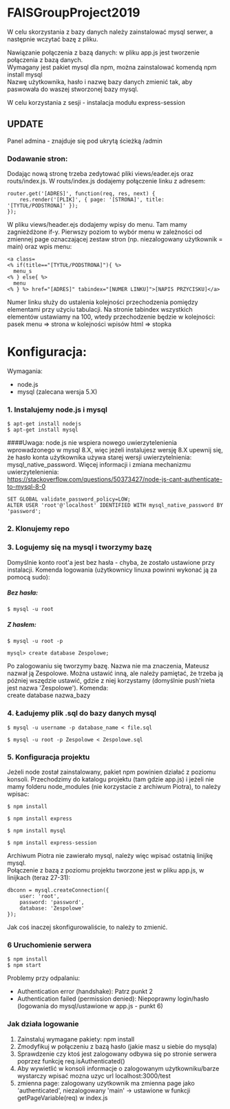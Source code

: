# FAISGroupProject2019

W celu skorzystania z bazy danych należy zainstalować mysql serwer, a następnie wczytać bazę z pliku.  

Nawiązanie połączenia z bazą danych: w pliku app.js jest tworzenie połączenia z bazą danych.  
Wymagany jest pakiet mysql dla npm, można zainstalować komendą npm install mysql  
Nazwę użytkownika, hasło i nazwę bazy danych zmienić tak, aby paswowała do waszej stworzonej bazy mysql.

W celu korzystania z sesji - instalacja modułu express-session

## UPDATE
Panel admina - znajduje się pod ukrytą ścieżką /admin  


### Dodawanie stron:
Dodając nową stronę trzeba zedytować pliki views/eader.ejs oraz routs/index.js. W routs/index.js dodajemy połączenie linku z adresem:  
```
router.get('[ADRES]', function(req, res, next) {  
	res.render('[PLIK]', { page: '[STRONA]', title: '[TYTUŁ/PODSTRONA]' });  
});  
```
W pliku views/header.ejs dodajemy wpisy do menu. Tam mamy zagnieżdżone if-y. Pierwszy poziom to wybór menu w zależności od zmiennej page oznaczającej zestaw stron (np. niezalogowany użytkownik = main) oraz wpis menu:  
  ```
<a class=  
<% if(title=="[TYTUŁ/PODSTRONA]"){ %>  
	menu_s  
<% } else{ %>  
	menu  
<% } %> href="[ADRES]" tabindex="[NUMER LINKU]">[NAPIS PRZYCISKU]</a>  
  ```
Numer linku służy do ustalenia kolejności przechodzenia pomiędzy elementami przy użyciu tabulacji. Na stronie tabindex wszystkich elementów ustawiamy na 100, wtedy przechodzenie będzie w kolejności: pasek menu => strona w kolejności wpisów html => stopka  
  
# Konfiguracja:

Wymagania:
- node.js
- mysql (zalecana wersja 5.X)

### 1. Instalujemy node.js i mysql

```
$ apt-get install nodejs
$ apt-get install mysql
```
####Uwaga:
node.js nie wspiera nowego uwierzytelenienia wprowadzonego w mysql 8.X, więc jeżeli instalujesz wersję 8.X upewnij się, że hasło konta użytkownika używa starej wersji uwierzytelnienia: mysql_native_password. Więcej informacji i zmiana mechanizmu uwierzytelenienia:  
https://stackoverflow.com/questions/50373427/node-js-cant-authenticate-to-mysql-8-0  
  ```
SET GLOBAL validate_password_policy=LOW;  
ALTER USER 'root'@'localhost' IDENTIFIED WITH mysql_native_password BY 'password';  
  ```
### 2. Klonujemy repo
### 3. Logujemy się na mysql i tworzymy bazę
Domyślnie konto root'a jest bez hasła - chyba, że zostało ustawione przy instalacji. Komenda logowania (użytkownicy linuxa powinni wykonać ją za pomocą sudo):  
##### Bez hasła:  
```
$ mysql -u root  
```
##### Z hasłem:  
```
$ mysql -u root -p  
```
```
mysql> create database Zespolowe;
```
Po zalogowaniu się tworzymy bazę. Nazwa nie ma znaczenia, Mateusz nazwał ją Zespolowe. Można ustawić inną, ale należy pamiętać, że trzeba ją później wszędzie ustawić, gdzie z niej korzystamy (domyślnie push'nieta jest nazwa 'Zespolowe'). Komenda:  
create database nazwa_bazy
### 4. Ładujemy plik .sql do bazy danych mysql
```
$ mysql -u username -p database_name < file.sql

$ mysql -u root -p Zespolowe < Zespolowe.sql
```
### 5. Konfiguracja projektu
Jeżeli node został zainstalowany, pakiet npm powinien działać z poziomu konsoli.
Przechodzimy do katalogu projektu (tam gdzie app.js) i jeżeli nie mamy folderu node_modules (nie korzystacie z archiwum Piotra), to należy wpisac:  
```
$ npm install  

$ npm install express  

$ npm install mysql  

$ npm install express-session

```
Archiwum Piotra nie zawierało mysql, należy więc wpisać ostatnią linijkę mysql.  
Połączenie z bazą z poziomu projektu tworzone jest w pliku app.js, w linijkach (teraz 27-31):  
```
dbconn = mysql.createConnection({  
	user: 'root',  
	password: 'password',  
	database: 'Zespolowe'  
});
```  
Jak coś inaczej skonfigurowaliście, to należy to zmienić.
### 6 Uruchomienie serwera
```
$ npm install
$ npm start  
```

Problemy przy odpalaniu:  
- Authentication error (handshake): Patrz punkt 2
- Authentication failed (permission denied): Niepoprawny login/hasło (logowania do mysql/ustawione w app.js - punkt 6)


### Jak działa logowanie
1. Zainstaluj wymagane pakiety: npm install
2. Zmodyfikuj w połączeniu z bazą hasło (jakie masz u siebie do mysqla)
3. Sprawdzenie czy ktoś jest zalogowany odbywa się po stronie serwera poprzez funkcję req.isAuthenticated()
4. Aby wywietlić w konsoli informacje o zalogowanym użytkowniku/barze wystarczy wpisać mozna uzyc url localhost:3000/test
5. zmienna page: zalogowany uzytkownik ma zmienna page jako 'authenticated', niezalogowany 'main' -> ustawione w funkcji getPageVariable(req) w index.js


